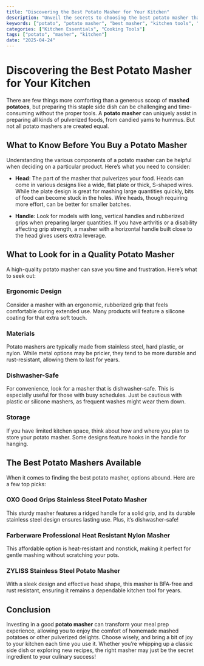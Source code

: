 ```yaml
---
title: "Discovering the Best Potato Masher for Your Kitchen"
description: "Unveil the secrets to choosing the best potato masher that will elevate your cooking experience."
keywords: ["potato", "potato masher", "best masher", "kitchen tools", "cooking accessories"]
categories: ["Kitchen Essentials", "Cooking Tools"]
tags: ["potato", "masher", "kitchen"]
date: "2025-04-24"
---
```


# Discovering the Best Potato Masher for Your Kitchen

There are few things more comforting than a generous scoop of **mashed potatoes**, but preparing this staple side dish can be challenging and time-consuming without the proper tools. A **potato masher** can uniquely assist in preparing all kinds of pulverized foods, from candied yams to hummus. But not all potato mashers are created equal.

## What to Know Before You Buy a Potato Masher

Understanding the various components of a potato masher can be helpful when deciding on a particular product. Here’s what you need to consider:

- **Head**: The part of the masher that pulverizes your food. Heads can come in various designs like a wide, flat plate or thick, S-shaped wires. While the plate design is great for mashing large quantities quickly, bits of food can become stuck in the holes. Wire heads, though requiring more effort, can be better for smaller batches.
  
- **Handle**: Look for models with long, vertical handles and rubberized grips when preparing larger quantities. If you have arthritis or a disability affecting grip strength, a masher with a horizontal handle built close to the head gives users extra leverage.

## What to Look for in a Quality Potato Masher

A high-quality potato masher can save you time and frustration. Here’s what to seek out:

### Ergonomic Design

Consider a masher with an ergonomic, rubberized grip that feels comfortable during extended use. Many products will feature a silicone coating for that extra soft touch.

### Materials

Potato mashers are typically made from stainless steel, hard plastic, or nylon. While metal options may be pricier, they tend to be more durable and rust-resistant, allowing them to last for years.

### Dishwasher-Safe

For convenience, look for a masher that is dishwasher-safe. This is especially useful for those with busy schedules. Just be cautious with plastic or silicone mashers, as frequent washes might wear them down.

### Storage

If you have limited kitchen space, think about how and where you plan to store your potato masher. Some designs feature hooks in the handle for hanging.

## The Best Potato Mashers Available

When it comes to finding the best potato masher, options abound. Here are a few top picks:

### OXO Good Grips Stainless Steel Potato Masher

This sturdy masher features a ridged handle for a solid grip, and its durable stainless steel design ensures lasting use. Plus, it’s dishwasher-safe!

### Farberware Professional Heat Resistant Nylon Masher

This affordable option is heat-resistant and nonstick, making it perfect for gentle mashing without scratching your pots.

### ZYLISS Stainless Steel Potato Masher

With a sleek design and effective head shape, this masher is BFA-free and rust resistant, ensuring it remains a dependable kitchen tool for years.

## Conclusion

Investing in a good **potato masher** can transform your meal prep experience, allowing you to enjoy the comfort of homemade mashed potatoes or other pulverized delights. Choose wisely, and bring a bit of joy to your kitchen each time you use it. Whether you’re whipping up a classic side dish or exploring new recipes, the right masher may just be the secret ingredient to your culinary success!